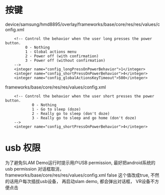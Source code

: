 # 按键
device/samsung/hmd8895/overlay/frameworks/base/core/res/res/values/config.xml
```
    <!-- Control the behavior when the user long presses the power button.
         0 - Nothing
         1 - Global actions menu
         2 - Power off (with confirmation)
         3 - Power off (without confirmation)
    -->
    <integer name="config_longPressOnPowerBehavior">1</integer>
    <integer name="config_shortPressOnPowerBehavior">4</integer>
    <integer name="config_globalActionsKeyTimeout">500</integer>
```
frameworks/base/core/res/res/values/config.xml
```
    <!-- Control the behavior when the user short presses the power button.
            0 - Nothing
            1 - Go to sleep (doze)
            2 - Really go to sleep (don't doze)
            3 - Really go to sleep and go home (don't doze)
    -->
    <integer name="config_shortPressOnPowerBehavior">4</integer>
```

# usb 权限
为了避免SLAM Demo运行时提示用户USB permission, 最好把android系统的usb permission 对话框取消，
frameworks/base/core/res/res/values/config.xml    <bool name="config_disableUsbPermissionDialogs">false</bool> 
这个值改成true, 不然的话用户每次插拔usb设备， 再启动slam demo, 都会弹出对话框， VR设备不方便点击 
